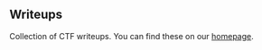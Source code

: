 Writeups
--------

Collection of CTF writeups. You can find these on our [homepage](http://kitctf.de).
